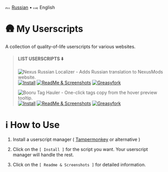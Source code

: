 <img width="16" height="11" alt="ru" src="https://github.com/user-attachments/assets/fec055f0-e3d1-4fb9-a869-f5dd53e951ad" /> [Russian](./ReadMe_ru.md) •
<img width="16" height="11" alt="us" src="https://github.com/user-attachments/assets/d1d687d5-eb4c-4363-afdb-45c97d201bec" /> English

# 🛖 My Userscripts
A collection of quality-of-life userscripts for various websites.

> #### LIST USERSCRIPTS ⬇️
> <img src="https://img.shields.io/badge/Nexus_Russian_Localizer-Adds_Russian_translation_to_NexusMods_website.-474747?style=for-the-badge&logo=nexusmods&logoColor=white" alt="Nexus Russian Localizer - Adds Russian translation to NexusMods website."><br />
> <a href="https://raw.githubusercontent.com/vanja-san/JS-UserScripts/main/scripts/Nexus%20Russian%20Localizer/NRL.user.js"><img src="https://img.shields.io/badge/Install-633d63?style=for-the-badge" alt="Install"></a>
> <a href="./scripts/Nexus Russian Localizer/"><img src="https://img.shields.io/badge/ReadMe_%26_Screenshots-663447?style=for-the-badge" alt="ReadMe & Screenshots"></a>
> <a href=""><img src="https://img.shields.io/badge/Greasyfork-26736e?style=for-the-badge" alt="Greasyfork"></a>
>
> <img src="https://img.shields.io/badge/Booru_Tags_Hauler-One--click_tags_copy_from_the_hover_preview_tooltip_(Danbooru|Safebooru|Hijiribe).-474747?style=for-the-badge&logo=hackthebox&logoColor=white" alt="Booru Tag Hauler - One-click tags copy from the hover preview tooltip."><br />
> <a href="https://raw.githubusercontent.com/vanja-san/JS-UserScripts/main/scripts/Booru%20Tags%20Hauler/Booru_Tags_Hauler.user.js"><img src="https://img.shields.io/badge/Install-633d63?style=for-the-badge" alt="Install"></a>
> <a href="./scripts/Booru Tags Hauler/"><img src="https://img.shields.io/badge/ReadMe_%26_Screenshots-663447?style=for-the-badge" alt="ReadMe & Screenshots"></a>
> <a href="https://greasyfork.org/ru/scripts/546052-booru-tags-hauler"><img src="https://img.shields.io/badge/Greasyfork-26736e?style=for-the-badge" alt="Greasyfork"></a>
 
# ℹ️ How to Use
1. Install a userscript manager ( [Tampermonkey](https://www.tampermonkey.net/) or alternative )

2. Click on the `[ Install ]` for the script you want. Your userscript manager will handle the rest.
3. Click on the `[ Readme & Screenshots ]` for detailed information.
